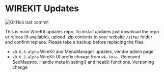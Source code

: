 # WIREKIT Updates

![GitHub last commit](https://img.shields.io/github/last-commit/kreativan/wirekit-updates)

This is main WireKit updates repo. To install updates just download the repo or releas (if available), upload .zip contents to your website `/site/` folder and confirm replace. Please take a backup before replacing the files.

* `v0.0.3-alpha` WireKit and MenuManager updates, vendor admin page`
* `v0.0.2-alpha` WireKit UI prefix chnage from `wk-` to `w-`. Removed SeoMaestro. Handle meta in seting() and head() functions. Versioning change